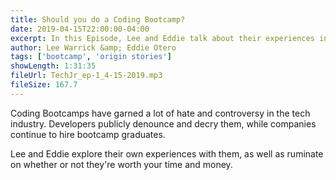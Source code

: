 ```yaml
---
title: Should you do a Coding Bootcamp?
date: 2019-04-15T22:00:00-04:00
excerpt: In this Episode, Lee and Eddie talk about their experiences in a coding Bootcamp. Was it worth it? Do bootcamps deserve the ire of the tech industry?
author: Lee Warrick &amp; Eddie Otero
tags: ['bootcamp', 'origin stories']
showLength: 1:31:35
fileUrl: TechJr_ep-1_4-15-2019.mp3
fileSize: 167.7
---
```


Coding Bootcamps have garned a lot of hate and controversy in the tech industry. Developers publicly denounce and decry them, while companies continue to hire bootcamp graduates.

Lee and Eddie explore their own experiences with them, as well as ruminate on whether or not they're worth your time and money.